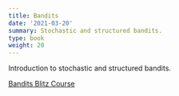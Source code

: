```yaml
---
title: Bandits
date: '2021-03-20'
summary: Stochastic and structured bandits.
type: book
weight: 20
---
```


Introduction to stochastic and structured bandits.

<!--more-->

[Bandits Blitz Course](slides/rl_centrale/bandits)
